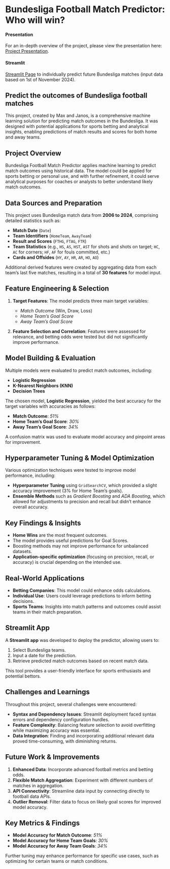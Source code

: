 # Bundesliga Football Match Predictor: Who will win?

#### Presentation

For an in-depth overview of the project, please view the presentation here: [Project Presentation](https://docs.google.com/presentation/d/1f4JAwq7Ns71cGdPBv8MNw0RQxHTA0gkFuH8jvnzXr0g/edit?usp=sharing).

#### Streamlit

[Streamlit Page](https://bundesligamatchpredictor.streamlit.app/) to individually predict future Bundesliga matches (input data based on 1st of November 2024).

## Predict the outcomes of Bundesliga football matches

This project, created by Max and Janos, is a comprehensive machine learning solution for predicting match outcomes in the Bundesliga. It was designed with potential applications for sports betting and analytical insights, enabling predictions of match results and scores for both home and away teams.

## Project Overview

Bundesliga Football Match Predictor applies machine learning to predict match outcomes using historical data. The model could be applied for sports betting or personal use, and with further refinement, it could serve analytical purposes for coaches or analysts to better understand likely match outcomes.

## Data Sources and Preparation

This project uses Bundesliga match data from **2006 to 2024**, comprising detailed statistics such as:
- **Match Date** (`Date`)
- **Team Identifiers** (`HomeTeam`, `AwayTeam`)
- **Result and Scores** (`FTHG`, `FTAG`, `FTR`)
- **Team Statistics** (e.g., `HS`, `AS`, `HST`, `AST` for shots and shots on target; `HC`, `AC` for corners; `HF`, `AF` for fouls committed, etc.)
- **Cards and Offsides** (`HY`, `AY`, `HR`, `AR`, `HO`, `AO`)

Additional derived features were created by aggregating data from each team’s last five matches, resulting in a total of **30 features** for model input.

## Feature Engineering & Selection

1. **Target Features**: The model predicts three main target variables:
   - *Match Outcome* (Win, Draw, Loss)
   - *Home Team’s Goal Score*
   - *Away Team’s Goal Score*

2. **Feature Selection and Correlation**: Features were assessed for relevance, and betting odds were tested but did not significantly improve performance.

## Model Building & Evaluation

Multiple models were evaluated to predict match outcomes, including:
- **Logistic Regression**
- **K-Nearest Neighbors (KNN)**
- **Decision Trees**

The chosen model, **Logistic Regression**, yielded the best accuracy for the target variables with accuracies as follows:
- **Match Outcome**: *51%*
- **Home Team’s Goal Score**: *30%*
- **Away Team’s Goal Score**: *34%*

A confusion matrix was used to evaluate model accuracy and pinpoint areas for improvement.

## Hyperparameter Tuning & Model Optimization

Various optimization techniques were tested to improve model performance, including:
- **Hyperparameter Tuning** using `GridSearchCV`, which provided a slight accuracy improvement (3% for Home Team’s goals).
- **Ensemble Methods** such as *Gradient Boosting* and *ADA Boosting*, which allowed for adjustments to precision and recall but didn’t enhance overall accuracy.

## Key Findings & Insights

- **Home Wins** are the most frequent outcomes.
- The model provides useful predictions for Goal Scores.
- Boosting methods may not improve performance for unbalanced datasets.
- **Application-specific optimization** (focusing on precision, recall, or accuracy) is crucial depending on the intended use.

## Real-World Applications

- **Betting Companies**: This model could enhance odds calculations.
- **Individual Use**: Users could leverage predictions to inform betting decisions.
- **Sports Teams**: Insights into match patterns and outcomes could assist teams in their match preparation.

## Streamlit App

A **Streamlit app** was developed to deploy the predictor, allowing users to:
1. Select Bundesliga teams.
2. Input a date for the prediction.
3. Retrieve predicted match outcomes based on recent match data.

This tool provides a user-friendly interface for sports enthusiasts and potential bettors.

## Challenges and Learnings

Throughout this project, several challenges were encountered:
- **Syntax and Dependency Issues**: Streamlit deployment faced syntax errors and dependency configuration hurdles.
- **Feature Complexity**: Balancing feature selection to avoid overfitting while maximizing accuracy was essential.
- **Data Integration**: Finding and incorporating additional relevant data proved time-consuming, with diminishing returns.

## Future Work & Improvements

1. **Enhanced Data**: Incorporate advanced football metrics and betting odds.
2. **Flexible Match Aggregation**: Experiment with different numbers of matches in aggregation.
3. **API Connectivity**: Streamline data input by connecting directly to football data APIs.
4. **Outlier Removal**: Filter data to focus on likely goal scores for improved model accuracy.

## Key Metrics & Findings

- **Model Accuracy for Match Outcome**: *51%*
- **Model Accuracy for Home Team Goals**: *30%*
- **Model Accuracy for Away Team Goals**: *34%*

Further tuning may enhance performance for specific use cases, such as optimizing for certain teams or match conditions.

